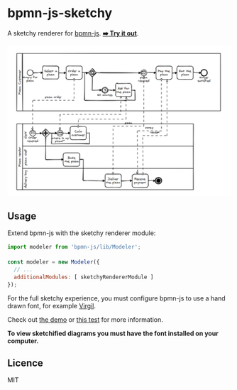 # bpmn-js-sketchy

A sketchy renderer for [bpmn-js](https://github.com/bpmn-io/bpmn-js). [__:arrow_right: Try it out__](https://cdn.statically.io/gh/bpmn-io/bpmn-js-sketchy/v0.5.0/demo/index.html).

![sketchy renderer at work](docs/screenshot.png)


## Usage

Extend bpmn-js with the sketchy renderer module:

```javascript
import modeler from 'bpmn-js/lib/Modeler';

const modeler = new Modeler({
  // ...
  additionalModules: [ sketchyRendererModule ]
});
```

For the full sketchy experience, you must configure bpmn-js to use a hand drawn font, for example [Virgil](http://www.eaglefonts.com/fg-virgil-ttf-131249.htm).

Check out [the demo](./demo) or [this test](test/SketchyRendererSpec.js#L42) for more information.

__To view sketchified diagrams you must have the font installed on your computer.__


## Licence

MIT